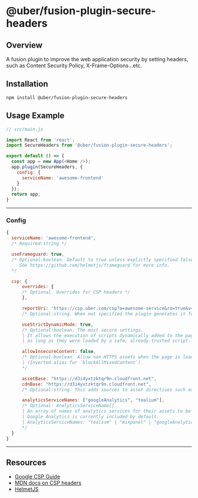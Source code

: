 # @uber/fusion-plugin-secure-headers

## Overview

A fusion plugin to improve the web application security by setting headers, such as Content Security Policy, X-Frame-Options...etc.

## Installation

```
npm install @uber/fusion-plugin-secure-headers
```

## Usage Example

```js
// src/main.js

import React from 'react';
import SecureHeaders from '@uber/fusion-plugin-secure-headers';

export default () => {
  const app = new App(<Home />);
  app.plugin(SecureHeaders, {
    config: {
      serviceName: 'awesome-frontend'
    }
  });
  return app;
}
```

---

### Config
```js
{
  serviceName: 'awesome-frontend',
  /* Required:string */

  useFrameguard: true,
  /* Optional:boolean. Default to true unless explictly specified false.
     See https://github.com/helmetjs/frameguard for more info.
  */

  csp: {
	  overrides: {
	  /* Optional. Overrides for CSP headers */
	  },

	  reportUri: 'https://csp.uber.com/csp?a=awesome-service&ro=true&v=0',
	  /* Optional:string. When not specified the plugin generates it for you. */

	  useStrictDynamicMode: true,
	  /* Optional:boolean. The most secure settings.
	  | It allows the execution of scripts dynamically added to the page,
	  | as long as they were loaded by a safe, already-trusted script. */

	  allowInsecureContent: false,
	  /* Optional:boolean. Allow non-HTTPS assets when the page is loaded via HTTPS, not great.
	  | (Inverted alias for `blockAllMixedContent`)
	  */

	  assetBase: "https://d3i4yxtzktqr9n.cloudfront.net",
	  cdnBase: "https://d3i4yxtzktqr9n.cloudfront.net",
	  /* Optional:string. This adds sources to asset directives such as "imgSrc" */

	  analyticsServiceNames: ["googleAnalytics", "tealium"],
	  /* Optional: AnalyticsServiceName[].
	  | An array of names of analytics services for their assets to be whitelisted.
	  | Google Analytics is currently included by default.
	  | AnalyticsServiceNames: "tealium" | "mixpanel" | "googleAnalytics" | "googleTagManager"
	  */
  }
}
```
---

## Resources

+ [Google CSP Guide](https://csp.withgoogle.com/docs/index.html)
+ [MDN docs on CSP headers](https://developer.mozilla.org/en-US/docs/Web/HTTP/Headers/Content-Security-Policy)
+ [HelmetJS](https://helmetjs.github.io/)
